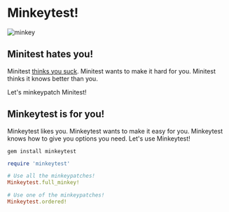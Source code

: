 # Minkeytest!

![minkey](https://i.imgur.com/boZFEMu.png)

## Minitest hates you!

Minitest [thinks you suck](https://github.com/seattlerb/minitest/blob/e6bc4485730403faff6966c1671cf5de72b2d233/lib/minitest/test.rb#L31).  Minitest wants to make it hard for you.  Minitest thinks it knows better than you.

Let's minkeypatch Minitest!

## Minkeytest is for you!

Minkeytest likes you.  Minkeytest wants to make it easy for you.  Minkeytest knows how to give you options you need.  Let's use Minkeytest!

    gem install minkeytest
    
```ruby
require 'minkeytest'

# Use all the minkeypatches!
Minkeytest.full_minkey!

# Use one of the minkeypatches!
Minkeytest.ordered!
```





